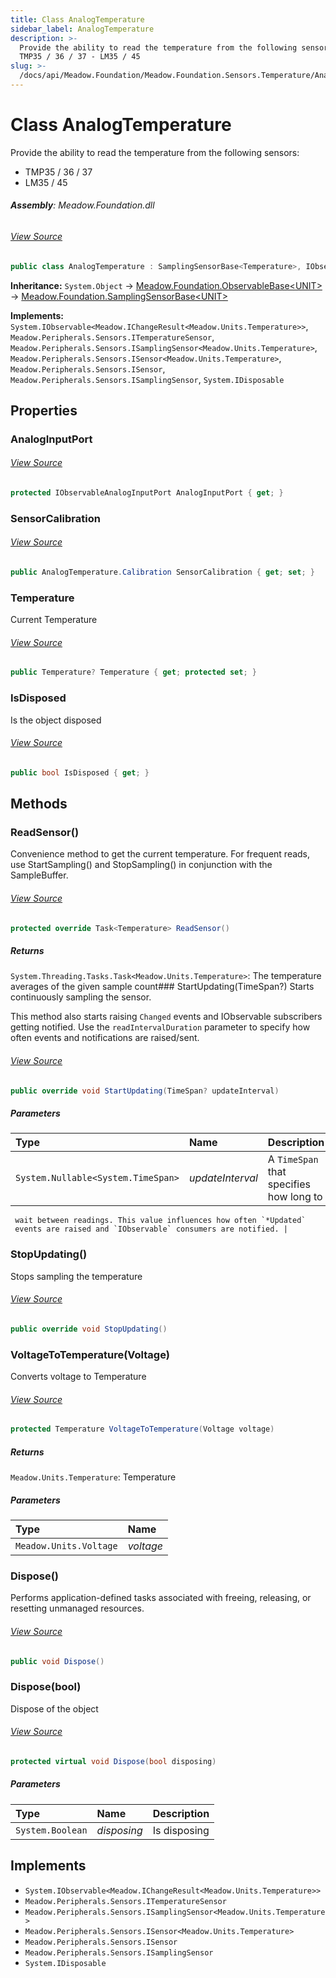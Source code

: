 ```yaml
---
title: Class AnalogTemperature
sidebar_label: AnalogTemperature
description: >-
  Provide the ability to read the temperature from the following sensors: -
  TMP35 / 36 / 37 - LM35 / 45
slug: >-
  /docs/api/Meadow.Foundation/Meadow.Foundation.Sensors.Temperature/AnalogTemperature
---
```

# Class AnalogTemperature
Provide the ability to read the temperature from the following sensors:
- TMP35 / 36 / 37
- LM35 / 45

###### **Assembly**: Meadow.Foundation.dll
###### [View Source](https://github.com/WildernessLabs/Meadow.Foundation.git/blob/develop/Source/Meadow.Foundation.Core/Sensors/Temperature/AnalogTemperature.cs#L33)
```csharp title="Declaration"
public class AnalogTemperature : SamplingSensorBase<Temperature>, IObservable<IChangeResult<Temperature>>, ITemperatureSensor, ISamplingSensor<Temperature>, ISensor<Temperature>, ISensor, ISamplingSensor, IDisposable
```
**Inheritance:** `System.Object` -> [Meadow.Foundation.ObservableBase&lt;UNIT&gt;](../Meadow.Foundation/ObservableBase`UNIT`) -> [Meadow.Foundation.SamplingSensorBase&lt;UNIT&gt;](../Meadow.Foundation/SamplingSensorBase`UNIT`)

**Implements:**  
`System.IObservable<Meadow.IChangeResult<Meadow.Units.Temperature>>`, `Meadow.Peripherals.Sensors.ITemperatureSensor`, `Meadow.Peripherals.Sensors.ISamplingSensor<Meadow.Units.Temperature>`, `Meadow.Peripherals.Sensors.ISensor<Meadow.Units.Temperature>`, `Meadow.Peripherals.Sensors.ISensor`, `Meadow.Peripherals.Sensors.ISamplingSensor`, `System.IDisposable`

## Properties
### AnalogInputPort

###### [View Source](https://github.com/WildernessLabs/Meadow.Foundation.git/blob/develop/Source/Meadow.Foundation.Core/Sensors/Temperature/AnalogTemperature.cs#L38)
```csharp title="Declaration"
protected IObservableAnalogInputPort AnalogInputPort { get; }
```
### SensorCalibration

###### [View Source](https://github.com/WildernessLabs/Meadow.Foundation.git/blob/develop/Source/Meadow.Foundation.Core/Sensors/Temperature/AnalogTemperature.cs#L86)
```csharp title="Declaration"
public AnalogTemperature.Calibration SensorCalibration { get; set; }
```
### Temperature
Current Temperature
###### [View Source](https://github.com/WildernessLabs/Meadow.Foundation.git/blob/develop/Source/Meadow.Foundation.Core/Sensors/Temperature/AnalogTemperature.cs#L91)
```csharp title="Declaration"
public Temperature? Temperature { get; protected set; }
```
### IsDisposed
Is the object disposed
###### [View Source](https://github.com/WildernessLabs/Meadow.Foundation.git/blob/develop/Source/Meadow.Foundation.Core/Sensors/Temperature/AnalogTemperature.cs#L96)
```csharp title="Declaration"
public bool IsDisposed { get; }
```
## Methods
### ReadSensor()
Convenience method to get the current temperature. For frequent reads, use
StartSampling() and StopSampling() in conjunction with the SampleBuffer.
###### [View Source](https://github.com/WildernessLabs/Meadow.Foundation.git/blob/develop/Source/Meadow.Foundation.Core/Sensors/Temperature/AnalogTemperature.cs#L208)
```csharp title="Declaration"
protected override Task<Temperature> ReadSensor()
```

##### Returns

`System.Threading.Tasks.Task<Meadow.Units.Temperature>`: The temperature averages of the given sample count### StartUpdating(TimeSpan?)
Starts continuously sampling the sensor.

This method also starts raising `Changed` events and IObservable
subscribers getting notified. Use the `readIntervalDuration` parameter
to specify how often events and notifications are raised/sent.
###### [View Source](https://github.com/WildernessLabs/Meadow.Foundation.git/blob/develop/Source/Meadow.Foundation.Core/Sensors/Temperature/AnalogTemperature.cs#L227)
```csharp title="Declaration"
public override void StartUpdating(TimeSpan? updateInterval)
```

##### Parameters

| Type | Name | Description |
|:--- |:--- |:--- |
| `System.Nullable<System.TimeSpan>` | *updateInterval* | A `TimeSpan` that specifies how long to
     wait between readings. This value influences how often `*Updated`
     events are raised and `IObservable` consumers are notified. |

### StopUpdating()
Stops sampling the temperature
###### [View Source](https://github.com/WildernessLabs/Meadow.Foundation.git/blob/develop/Source/Meadow.Foundation.Core/Sensors/Temperature/AnalogTemperature.cs#L240)
```csharp title="Declaration"
public override void StopUpdating()
```
### VoltageToTemperature(Voltage)
Converts voltage to Temperature
###### [View Source](https://github.com/WildernessLabs/Meadow.Foundation.git/blob/develop/Source/Meadow.Foundation.Core/Sensors/Temperature/AnalogTemperature.cs#L255)
```csharp title="Declaration"
protected Temperature VoltageToTemperature(Voltage voltage)
```

##### Returns

`Meadow.Units.Temperature`: Temperature
##### Parameters

| Type | Name |
|:--- |:--- |
| `Meadow.Units.Voltage` | *voltage* |

### Dispose()
Performs application-defined tasks associated with freeing, releasing, or resetting unmanaged resources.
###### [View Source](https://github.com/WildernessLabs/Meadow.Foundation.git/blob/develop/Source/Meadow.Foundation.Core/Sensors/Temperature/AnalogTemperature.cs#L263)
```csharp title="Declaration"
public void Dispose()
```
### Dispose(bool)
Dispose of the object
###### [View Source](https://github.com/WildernessLabs/Meadow.Foundation.git/blob/develop/Source/Meadow.Foundation.Core/Sensors/Temperature/AnalogTemperature.cs#L273)
```csharp title="Declaration"
protected virtual void Dispose(bool disposing)
```

##### Parameters

| Type | Name | Description |
|:--- |:--- |:--- |
| `System.Boolean` | *disposing* | Is disposing |


## Implements

* `System.IObservable<Meadow.IChangeResult<Meadow.Units.Temperature>>`
* `Meadow.Peripherals.Sensors.ITemperatureSensor`
* `Meadow.Peripherals.Sensors.ISamplingSensor<Meadow.Units.Temperature>`
* `Meadow.Peripherals.Sensors.ISensor<Meadow.Units.Temperature>`
* `Meadow.Peripherals.Sensors.ISensor`
* `Meadow.Peripherals.Sensors.ISamplingSensor`
* `System.IDisposable`
